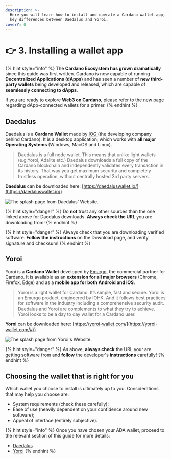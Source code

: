 ```yaml
---
description: >-
  Here you will learn how to install and operate a Cardano wallet app, and the
  key differences between Daedalus and Yoroi.
coverY: 0
---
```


# 👉 3. Installing a wallet app

{% hint style="info" %}
The **Cardano Ecosystem has grown dramatically** since this guide was first written. Cardano is now capable of running **Decentralized Applications (dApps)** and has seen a number of **new third-party wallets** being developed and released, which are capable of **seamlessly connecting to dApps**.



If you are ready to explore **Web3 on Cardano**, please refer to the [new page](../7.-web3-dapp-connected-wallets.md) regarding dApp-connected wallets for a primer.   &#x20;
{% endhint %}

## Daedalus

Daedalus is a **Cardano Wallet** made by [IOG ](https://iohk.io/)(the developing company behind Cardano). It is a desktop application, which works with **all major Operating Systems** (Windows, MacOS and Linux).&#x20;

> Daedalus is a full node wallet. This means that unlike light wallets (e.g.Yoroi, Adalite etc.) Daedalus downloads a full copy of the Cardano blockchain and independently validates every transaction in its history. That way you get maximum security and completely trustless operation, without centrally hosted 3rd party servers.

**Daedalus** can be downloaded here: [https://daedaluswallet.io/](https://daedaluswallet.io/)

![The splash page from Daedalus' Website.](../.gitbook/assets/daedalus\_splash.PNG)

{% hint style="danger" %}
Do **not** trust any other sources than the one linked above for Daedalus downloads. **Always check the URL** you are downloading from!
{% endhint %}

{% hint style="danger" %}
Always check that you are downloading verified software. **Follow the instructions** on the Download page, and verify signature and checksum!
{% endhint %}

## Yoroi

Yoroi is a **Cardano Wallet** developed by [Emurgo](https://emurgo.io/), the commercial partner for Cardano. It is available as an **extension for all major browsers** (Chrome, Firefox, Edge) and as a **mobile app for both Android and iOS**.

> Yoroi is a light wallet for Cardano. It’s simple, fast and secure. Yoroi is an Emurgo product, engineered by IOHK. And it follows best practices for software in the industry including a comprehensive security audit. Daedalus and Yoroi are complements to what they try to achieve. Yoroi looks to be a day to day wallet for a Cardano user.

**Yoroi** can be downloaded here: [https://yoroi-wallet.com/](https://yoroi-wallet.com/#/)

![The splash page from Yoroi's Website.](../.gitbook/assets/yoroi\_splash.PNG)

{% hint style="danger" %}
As above, **always check** the URL your are getting software from and **follow** the developer's **instructions** carefully!
{% endhint %}

## Choosing the wallet that is right for you

Which wallet you choose to install is ultimately up to you. Considerations that may help you choose are:

* System requirements (check these carefully);
* Ease of use (heavily dependent on your confidence around new software);
* Appeal of interface (entirely subjective).

{% hint style="info" %}
Once you have chosen your ADA wallet, proceed to the relevant section of this guide for more details:

* [Daedalus](daedalus.md)
* [Yoroi](yoroi.md)
{% endhint %}
